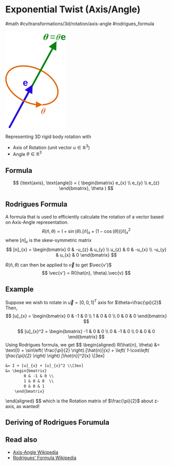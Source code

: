 # Exponential Twist (Axis/Angle)
#math #cv/transformations/3d/rotation/axis-angle #rodrigues_formula 

![Axis-Angle Representation Diagram](./attachments/Axis_Angle_Representation.svg)

Representing 3D rigid body rotation with
- Axis of Rotation (unit vector $u \in \mathbb{R}^3$)
- Angle $\theta \in \mathbb{R}^3$  


## Formula
$$
(\text{axis}, \text{angle}) = (
\begin{bmatrix}
e_{x} \\ e_{y} \\ e_{z}
\end{bmatrix}, \theta
)
$$

## Rodrigues Formula
A formula that is used to efficiently calculate the rotation of a vector based on Axis-Angle representation.
$$
R(\hat{n}, \theta) = 
\text{I} + 
\sin(\theta).[\hat{n}]_{x} +
(1-\cos(\theta))[\hat{n}]^2_{x}
$$
where $[n]_{x}$ is the skew-symmetric matrix
$$
[n]_{x} = 
\begin{bmatrix}
0 & -u_{z} & u_{y} \\
u_{z} & 0 & -u_{x} \\
-u_{y} & u_{x} & 0
\end{bmatrix}
$$

$R(\hat{n}, \theta)$ can then be applied to $\vec{v}$ to get $\vec{v'}$
$$
\vec{v'} = R(\hat{n}, \theta).\vec{v}
$$

## Example
Suppose we wish to rotate in $\vec{u} = [0, 0, 1]^T$ axis for $\theta=\frac{\pi}{2}$
Then,
$$
[u]_{x} = 
\begin{bmatrix}
0 & -1 & 0 \\
1 & 0 & 0 \\
0 & 0 & 0
\end{bmatrix}
$$

$$
[u]_{x}^2 = 
\begin{bmatrix}
-1 & 0 & 0 \\
0 & -1 & 0 \\
0 & 0 & 0
\end{bmatrix}
$$
Using Rodrigues formula, we get
$$
\begin{aligned}
	R(\hat{n}, \theta) 
	&= \text{I} + 
	\sin\left( \frac{\pi}{2} \right).[\hat{n}]_{x} +
	\left( 1-\cos\left( \frac{\pi}{2} \right) \right)
	[\hat{n}]^2_{x} \\[3ex]

	&= I + [u]_{x} + [u]_{x}^2 \\[3ex]
	&= \begin{bmatrix}
			0 & -1 & 0 \\
			1 & 0 & 0  \\
			0 & 0 & 1
		\end{bmatrix}
\end{aligned}
$$
which is the Rotation matrix of $\frac{\pi}{2}$ about z-axis, as wanted!

## Deriving of Rodrigues Forumula

## Read also
- [Axis-Angle Wikipedia](https://en.wikipedia.org/wiki/Axis%E2%80%93angle_representation#Example)
- [Rodrigues' Formula Wikipedia](https://en.wikipedia.org/wiki/Rodrigues%27_rotation_formula)
